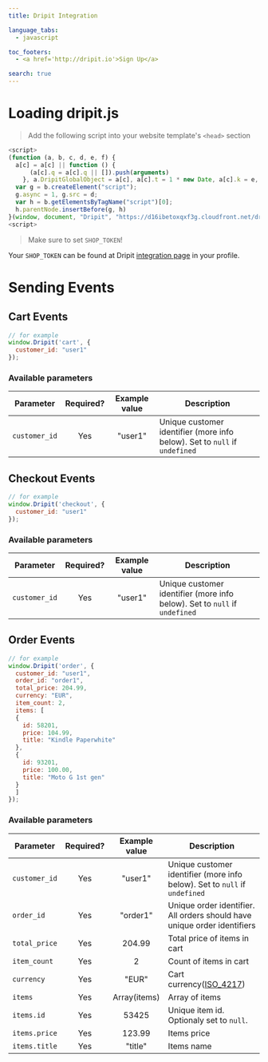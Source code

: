 ```yaml
---
title: Dripit Integration

language_tabs:
  - javascript

toc_footers:
  - <a href='http://dripit.io'>Sign Up</a>

search: true
---
```

# Loading dripit.js

> Add the following script into your website template's `<head>` section

```javascript
<script>
(function (a, b, c, d, e, f) {
  a[c] = a[c] || function () {
      (a[c].q = a[c].q || []).push(arguments)
    }, a.DripitGlobalObject = a[c], a[c].t = 1 * new Date, a[c].k = e, a[c].e = f;
  var g = b.createElement("script");
  g.async = 1, g.src = d;
  var h = b.getElementsByTagName("script")[0];
  h.parentNode.insertBefore(g, h)
}(window, document, "Dripit", "https://d16ibetoxqxf3g.cloudfront.net/dripit.js.gz", {{SHOP_TOKEN}}, "//d1lp7mkioca5jv.cloudfront.net/1.gif"));
<script>
```

> Make sure to set `SHOP_TOKEN`!

Your `SHOP_TOKEN` can be found at Dripit [integration page](http://attribution.dripit.io/auth/integration) in your profile.

# Sending Events

## Cart Events

```javascript
// for example
window.Dripit('cart', {
  customer_id: "user1"
});
```


### Available parameters

| Parameter     | Required?     | Example value  | Description |
| ------------- |:-------------:|:--------------:| ----------- |
| `customer_id` | Yes           | "user1"        | Unique customer identifier (more info below). Set to `null` if `undefined` |


## Checkout Events

```javascript
// for example
window.Dripit('checkout', {
  customer_id: "user1"
});
```


### Available parameters

| Parameter     | Required?     | Example value  | Description |
| ------------- |:-------------:|:--------------:| ----------- |
| `customer_id` | Yes           | "user1"        | Unique customer identifier (more info below). Set to `null` if `undefined` |

## Order Events

```javascript
// for example
window.Dripit('order', {
  customer_id: "user1",
  order_id: "order1",
  total_price: 204.99,
  currency: "EUR",
  item_count: 2,
  items: [
  {
    id: 58201,
    price: 104.99,
    title: "Kindle Paperwhite"
  },
  {
    id: 93201,
    price: 100.00,
    title: "Moto G 1st gen"
  }
  ]
});
```


### Available parameters

| Parameter     | Required?     | Example value  | Description |
| ------------- |:-------------:|:--------------:| ----------- |
| `customer_id` | Yes           | "user1"        | Unique customer identifier (more info below). Set to `null` if `undefined` |
| `order_id`    | Yes           | "order1"       | Unique order identifier. All orders should have unique order identifiers |
| `total_price` | Yes           | 204.99         | Total price of items in cart |
| `item_count`  | Yes           | 2              | Count of items in cart |
| `currency  `  | Yes           | "EUR"          | Cart currency([ISO_4217](https://en.wikipedia.org/wiki/ISO_4217#Currency_numbers)) |
| `items`       | Yes           | Array(items)   | Array of items |
| `items.id`    | Yes           | 53425          | Unique item id. Optionaly set to `null`. |
| `items.price` | Yes           | 123.99         | Items price    |
| `items.title` | Yes           | "title"        | Items name     |

